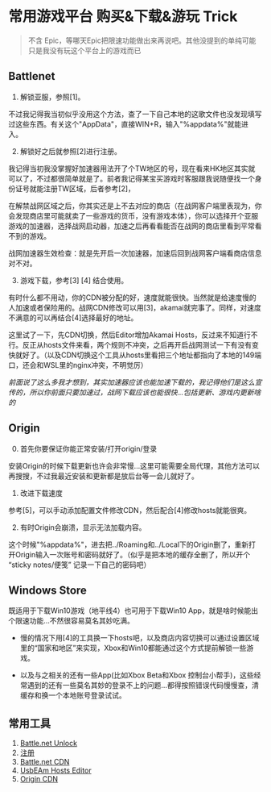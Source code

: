# 常用游戏平台 购买&下载&游玩 Trick

> 不含 Epic，等哪天Epic把限速功能做出来再说吧。其他没提到的单纯可能只是我没有玩这个平台上的游戏而已


## Battlenet

1. 解锁亚服，参照[1]。

不过我记得我当初似乎没用这个方法，查了一下自己本地的这歌文件也没发现填写过这些东西。有关这个"AppData"，直接WIN+R，输入"%appdata%"就能进入。

2. 解锁好之后就参照[2]进行注册。

我记得当初我没掌握好加速器用法开了个TW地区的号，现在看来HK地区其实就可以了，不过都很简单就是了。前者我记得某宝买游戏时客服跟我说随便找一个身份证号就能注册TW区域，后者参考[2]，

在解禁战网区域之后，你其实还是上不去对应的商店（在战网客户端里表现为，你会发现商店里可能就卖了一些游戏的货币，没有游戏本体），你可以选择开个亚服游戏的加速器，选择战网启动器，加速之后再看看能否在战网的商店里看到平常看不到的游戏。

战网加速器生效检查：就是先开启一次加速器，加速后回到战网客户端看商店信息对不对。

3. 游戏下载，参考[3] [4] 结合使用。

有时什么都不用动，你的CDN被分配的好，速度就能很快。当然就是给速度慢的人加速或者保险用的。战网CDN修改可以用[3]，akamai就完事了。同样，对速度不满意的可以再结合[4]选择最好的地址。

这里试了一下，先CDN切换，然后Editor增加Akamai Hosts，反过来不知道行不行。反正从hosts文件来看，两个规则不冲突，之后再开启战网测试一下有没有变快就好了。（以及CDN切换这个工具从hosts里看把三个地址都指向了本地的149端口，还会和WSL里的nginx冲突，不明觉厉）

*前面说了这么多我才想到，其实加速器应该也能加速下载的，我记得他们是这么宣传的，所以你前面只要加速过，战网下载应该也能很快...包括更新、游戏内更新啥的*




## Origin

0. 首先你要保证你能正常安装/打开origin/登录

安装Origin的时候下载更新也许会非常慢...这里可能需要全局代理，其他方法可以再搜搜，不过我最近安装和更新都是放后台等一会儿就好了。

1. 改进下载速度

参考[5]，可以手动添加配置文件修改CDN，然后配合[4]修改hosts就能很爽。

2. 有时Origin会崩溃，显示无法加载内容。

这个时候"%appdata%"，进去把../Roaming和../Local下的Origin删了，重新打开Origin输入一次账号和密码就好了。（似乎是把本地的缓存全删了，所以开个 “sticky notes/便笺” 记录一下自己的密码吧）

## Windows Store

既适用于下载Win10游戏（地平线4）也可用于下载Win10 App，就是啥时候能出个限速功能...不然很容易莫名其妙吃满。

- 慢的情况下用[4]的工具换一下hosts吧，以及商店内容切换可以通过设置区域里的“国家和地区”来实现，Xbox和Win10都能通过这个方式提前解锁一些游戏。

- 以及与之相关的还有一些App(比如Xbox Beta和Xbox 控制台小帮手)，这些经常遇到的还有一些莫名其妙的登录不上的问题...都得按照错误代码慢慢查，清缓存和换一个本地账号登录试试。

## 常用工具

1. [Battle.net Unlock](https://nga.178.com/read.php?tid=6609104&rand=969)
2. [注册](https://www.zhihu.com/question/24238551)
3. [Battle.net CDN](https://www.dogfight360.com/blog/date/2018/12/)
4. [UsbEAm Hosts Editor](https://www.dogfight360.com/blog/date/2017/03/)
5. [Origin CDN](https://www.dogfight360.com/blog/741/)